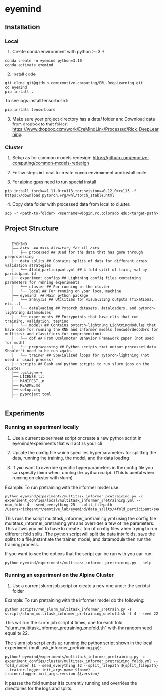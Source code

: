 # eyemind


## Installation

### Local
1. Create conda environment with python >=3.9
```
conda create -n eyemind python=3.10
conda activate eyemind
```
2. Install code

```
git clone git@github.com:emotive-computing/EML-DeepLearning.git
cd eyemind
pip install .
```
To see logs install tensorboard:
```
pip install tensorboard
```

3. Make sure your project directory has a data/ folder and Download data from dropbox to that folder: https://www.dropbox.com/work/EyeMindLink/Processed/Rick_DeepLearning.

### Cluster

1. Setup as for common models redesign: https://github.com/emotive-computing/common-models-redesign 

2. Follow steps in Local to create conda environment and install code

3. For alpine gpus need to run special install

```
pip install torch==1.11.0+cu113 torchvision==0.12.0+cu113 -f https://download.pytorch.org/whl/torch_stable.html
```

4. Copy data folder with processed data from local to cluster. 
```
scp -r <path-to-folder> <username>@login.rc.colorado edu:<target-path>
```

## Project Structure


```
   
   EYEMIND
   ├── data  ## Base directory for all data
   │   ├── processed ## Used for the data that has gone through preprocessing
   ├── data_splits ## Contains splits of data for different cross validation strategies
   │   └── 4fold_participant.yml ## 4 fold split of train, val by participant id
   ├── experiment_configs ## Lightning config files containing parameters for running experiments
   │   └── cluster ## For running on the cluster
   │   └── local ## For running on your local machine   
   ├── eyemind  ## Main python package
   │   └── analysis ## Utilities for visualizing outputs (fixations, etc...)
   │   └── dataloading ## Pytorch datasets, dataloaders, and pytorch-lightning datamodules
   │   └── experiments ## Entrypoints that have clis that run training, validation, testing
   │   └── models ## Contains pytorch-lightning LightningModules that have code for running the RNN and informer models (encoderdecoders for multitask and classifiers for comprehension)
   │   └── obf ## From Oculomotor Behavior Framework paper (not used for much)
   │   └── preprocessing ## Python scripts that output processed data. Shouldn't need to be run again.
   │   └── trainer ## Specialized loops for pytorch-lightning (not used in usual process)
   ├── scripts ## Bash and python scripts to run slurm jobs on the cluster   
   ├── .gitignore
   ├── LICENSE.txt
   ├── MANIFEST.in
   ├── README.md
   ├── setup.cfg
   ├── pyproject.toml
   └── 

```

## Experiments

### Running an experiment locally

1. Use a current experiment script or create a new python script in eyemind/experiments that will act as your cli

2. Update the config file which specifies hyperparameters for splitting the data, running the training, the model, and the data loading

3. If you want to override specific hyperparameters in the config file you can specify them when running the python script. (This is useful when running on cluster with slurm)

Example: To run pretraining with the informer model use: 
```
python eyemind/experiments/multitask_informer_pretraining.py -c experiment_configs/local/multitask_informer_pretraining.yml --num_folds 4 --seed_everything 25 --split_filepath /Users/rickgentry/emotive_lab/eyemind/data_splits/4fold_participant/seed25.yml
```

This runs the script multitask_informer_pretraining.yml using the config file multitask_informer_pretraining.yml and overrides a few of the parameters. This allows you not to have to create a ton of config files when trying to run different fold splits.  The python script will split the data into folds, save the splits to a file,instantiate the trainer, model, and datamodule then run the training process.

If you want to see the options that the script can be run with you can run:

```
python eyemind/experiments/multitask_informer_pretraining.py --help 
```

### Running an experiment on the Alpine Cluster

1. Use a current slurm job script or create a new one under the scripts/ folder

Example:
 To run pretraining with the informer model do the following:

```
python scripts/run_slurm_multitask_informer_pretrain.py -s scripts/slurm_multitask_informer_pretraining_onefold.sh -f 4 --seed 22
```
 This will run the slurm job script 4 times, one for each fold, "slurm_multitask_informer_pretraining_onefold.sh" with the random seed equal to 22. 

 The slurm job script ends up running the python script shown in the local experiment (multitask_informer_pretraining.py):
 ```
 python3 eyemind/experiments/multitask_informer_pretraining.py -c experiment_configs/cluster/multitask_informer_pretraining_folds.yml --fold_number $1 --seed_everything $2 --split_filepath ${split_filepath} --trainer.logger.init_args.name ${name} --trainer.logger.init_args.version ${version}
 ```

 It passes the fold number it is currently running and overrides the directories for the logs and splits.